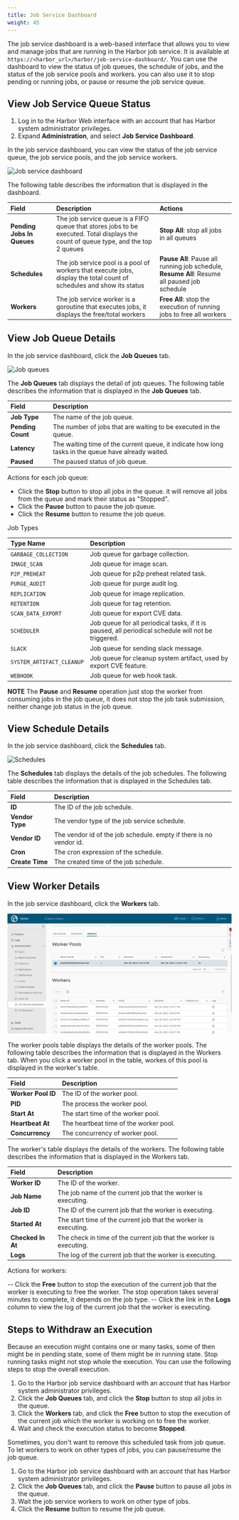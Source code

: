 ```yaml
---
title: Job Service Dashboard
weight: 45
---
```


The job service dashboard is a web-based interface that allows you to view and manage jobs that are running in the Harbor job service. It is available at `https://<harbor_url>/harbor/job-service-dashboard/`. You can use the dashboard to view the status of job queues, the schedule of jobs, and the status of the job service pools and workers. you can also use it to stop pending or running jobs, or pause or resume the job service queue.

## View Job Service Queue Status

1. Log in to the Harbor Web interface with an account that has Harbor system administrator privileges.
1. Expand **Administration**, and select **Job Service Dashboard**.

In the job service dashboard, you can view the status of the job service queue, the job service pools, and the job service workers.

![Job service dashboard](../../img/jobservice-dashboard/jobservice-dashboard.png)

The following table describes the information that is displayed in the dashboard.

|Field|Description|Actions|
|:---|:---|:---|
|**Pending Jobs In Queues**|The job service queue is a FIFO queue that stores jobs to be executed. Total displays the count of queue type, and the top 2 queues| **Stop All**: stop all jobs in all queues |
|**Schedules**|The job service pool is a pool of workers that execute jobs, display the total count of schedules and show its status | **Pause All**: Pause all running job schedule, **Resume All**: Resume all paused job schedule |
|**Workers**| The job service worker is a goroutine that executes jobs, it displays the free/total workers| **Free All**: stop the execution of running jobs to free all workers |

## View Job Queue Details

In the job service dashboard, click the **Job Queues** tab.

![Job queues](../../img/jobservice-dashboard/jobqueues.png)

The **Job Queues** tab displays the detail of job queues. The following table describes the information that is displayed in the **Job Queues** tab.

|Field|Description|
|:---|:---|
|**Job Type**|The name of the job queue.|
|**Pending Count**|The number of jobs that are waiting to be executed in the queue.|
|**Latency**|The waiting time of the current queue, it indicate how long tasks in the queue have already waited.|
|**Paused**|The paused status of job queue.|

Actions for each job queue:

- Click the **Stop** button to stop all jobs in the queue. it will remove all jobs from the queue and mark their status as "Stopped".
- Click the **Pause** button to pause the job queue.
- Click the **Resume** button to resume the job queue.

Job Types

  | Type Name | Description |
  |:---|:---|
  | `GARBAGE_COLLECTION` | Job queue for garbage collection. |
  | `IMAGE_SCAN` | Job queue for image scan. |
  | `P2P_PREHEAT` | Job queue for p2p preheat related task. |
  | `PURGE_AUDIT` | Job queue for purge audit log. |
  | `REPLICATION` | Job queue for image replication. |
  | `RETENTION` | Job queue for tag retention. |
  | `SCAN_DATA_EXPORT` | Job queue for export CVE data. |
  | `SCHEDULER` | Job queue for all periodical tasks, if it is paused, all periodical schedule will not be triggered. |
  | `SLACK` | Job queue for sending slack message. |
  | `SYSTEM_ARTIFACT_CLEANUP` | Job queue for cleanup system artifact, used by export CVE feature. |
  | `WEBHOOK` | Job queue for web hook task. |

**NOTE** The **Pause** and **Resume** operation just stop the worker from consuming jobs in the job queue, it does not stop the job task submission, neither change job status in the job queue.

## View Schedule Details

In the job service dashboard, click the **Schedules** tab.
   
   ![Schedules](../../img/jobservice-dashboard/schedules.png)

The **Schedules** tab displays the details of the job schedules. The following table describes the information that is displayed in the Schedules tab.

|Field|Description|
|:---|:---|
|**ID**|The ID of the job schedule.|
|**Vendor Type**|The vendor type of the job service schedule.|
|**Vendor ID**|The vendor id of the job schedule. empty if there is no vendor id.|
|**Cron**|The cron expression of the schedule.|
|**Create Time**|The created time of the job schedule.|


## View Worker Details

  In the job service dashboard, click the **Workers** tab.

  ![Workers](../../img/jobservice-dashboard/workers.png)

  The worker pools table displays the details of the worker pools. The following table describes the information that is displayed in the Workers tab. When you click a worker pool in the table, workes of this pool is displayed in the worker's table.

|Field|Description|
|:---|:---|
|**Worker Pool ID**|The ID of the worker pool.|
|**PID**|The process the worker pool.|
|**Start At**|The start time of the worker pool.|
|**Heartbeat At**|The heartbeat time of the worker pool.|
|**Concurrency**|The concurrency of worker pool.|

The worker's table displays the details of the workers. The following table describes the information that is displayed in the Workers tab.

|Field|Description|
|:---|:---|
|**Worker ID**|The ID of the worker.|
|**Job Name**| The job name of the current job that the worker is executing.|
|**Job ID**|The ID of the current job that the worker is executing.|
|**Started At**|The start time of the current job that the worker is executing.|
|**Checked In At**|The check in time of the current job that the worker is executing.|
|**Logs**|The log of the current job that the worker is executing.|

Actions for workers:

-- Click the **Free** button to stop the execution of the current job that the worker is executing to free the worker. The stop operation takes several minutes to complete, it depends on the job type.
-- Click the link in the **Logs** column to view the log of the current job that the worker is executing.
  

  ## Steps to Withdraw an Execution

  Because an execution might contains one or many tasks, some of then might be in pending state, some of them might be in running state. Stop running tasks might not stop whole the execution. You can use the following steps to stop the overall execution.

  1. Go to the Harbor job service dashboard with an account that has Harbor system administrator privileges.
  2. Click the **Job Queues** tab, and click the **Stop** button to stop all jobs in the queue.
  3. Click the **Workers** tab, and click the **Free** button to stop the execution of the current job which the worker is working on to free the worker.
  4. Wait and check the execution status to become **Stopped**.

  Sometimes, you don't want to remove this scheduled task from job queue. To let workers to work on other types of jobs, you can pause/resume the job queue.
  
  1. Go to the Harbor job service dashboard with an account that has Harbor system administrator privileges.
  2. Click the **Job Queues** tab, and click the **Pause** button to pause all jobs in the queue.
  3. Wait the job service workers to work on other type of jobs.
  4. Click the **Resume** button to resume the job queue.
